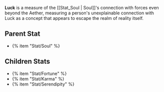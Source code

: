 **Luck** is a measure of the [[Stat_Soul | Soul]]'s connection with forces even beyond the Aether, measuring a person's unexplainable connection with Luck as a concept that appears to escape the realm of reality itself.

## Parent Stat

* {% item "Stat/Soul" %}

## Children Stats

* {% item "Stat/Fortune" %}
* {% item "Stat/Karma" %}
* {% item "Stat/Serendipity" %}

